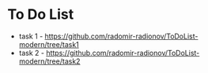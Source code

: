 # To Do List

- task 1 - https://github.com/radomir-radionov/ToDoList-modern/tree/task1
- task 2 - https://github.com/radomir-radionov/ToDoList-modern/tree/task2

